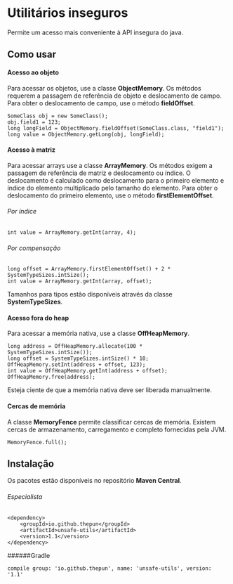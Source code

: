 # Utilitários inseguros

Permite um acesso mais conveniente à API insegura do java.

## Como usar

#### Acesso ao objeto
Para acessar os objetos, use a classe __ObjectMemory__. Os métodos requerem a passagem de referência de objeto e deslocamento de campo. Para obter o deslocamento de campo, use o método __fieldOffset__.
```
SomeClass obj = new SomeClass();
obj.field1 = 123;
long longField = ObjectMemory.fieldOffset(SomeClass.class, "field1");
long value = ObjectMemory.getLong(obj, longField);
```

#### Acesso à matriz
Para acessar arrays use a classe __ArrayMemory__. Os métodos exigem a passagem de referência de matriz e deslocamento ou índice. O deslocamento é calculado como deslocamento para o primeiro elemento
e índice do elemento multiplicado pelo tamanho do elemento. Para obter o deslocamento do primeiro elemento, use o método __firstElementOffset__.
###### Por índice
```
int value = ArrayMemory.getInt(array, 4);
```
###### Por compensação
```
long offset = ArrayMemory.firstElementOffset() + 2 * SystemTypeSizes.intSize();
int value = ArrayMemory.getInt(array, offset);
```
Tamanhos para tipos estão disponíveis através da classe __SystemTypeSizes__.

#### Acesso fora do heap
Para acessar a memória nativa, use a classe __OffHeapMemory__.
```
long address = OffHeapMemory.allocate(100 * SystemTypeSizes.intSize());
long offset = SystemTypeSizes.intSize() * 10;
OffHeapMemory.setInt(address + offset, 123);
int value = OffHeapMemory.getInt(address + offset);
OffHeapMemory.free(address);
```
Esteja ciente de que a memória nativa deve ser liberada manualmente.

#### Cercas de memória
A classe __MemoryFence__ permite classificar cercas de memória. Existem cercas de armazenamento, carregamento e completo fornecidas pela JVM.
```
MemoryFence.full();
```

## Instalação
Os pacotes estão disponíveis no repositório __Maven Central__.
###### Especialista
```
<dependency>
    <groupId>io.github.thepun</groupId>
    <artifactId>unsafe-utils</artifactId>
    <version>1.1</version>
</dependency>
```
######Gradle
```
compile group: 'io.github.thepun', name: 'unsafe-utils', version: '1.1'
```
